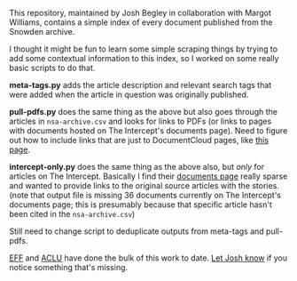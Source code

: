 This repository, maintained by Josh Begley in collaboration with Margot Williams, contains a simple index of every document published from the Snowden archive.

I thought it might be fun to learn some simple scraping things by trying to add some contextual information to this index, so I worked on some really basic scripts to do that.  

**meta-tags.py** adds the article description and relevant search tags that were added when the article in question was originally published.

**pull-pdfs.py** does the same thing as the above but also goes through the articles in `nsa-archive.csv` and looks for links to PDFs (or links to pages with documents hosted on The Intercept's documents page). Need to figure out how to include links that are just to DocumentCloud pages, like [this page](http://www.theguardian.com/world/interactive/2013/jun/06/verizon-telephone-data-court-order). 

**intercept-only.py** does the same thing as the above also, but *only* for articles on The Intercept. Basically I find their [documents page](https://firstlook.org/theintercept/documents/) really sparse and wanted to provide links to the original source articles with the stories. (note that output file is missing 36 documents currently on The Intercept's documents page; this is presumably because that specific article hasn't been cited in the `nsa-archive.csv`)

Still need to change script to deduplicate outputs from meta-tags and pull-pdfs. 

[EFF](https://www.eff.org/nsa-spying/nsadocs) and [ACLU](https://www.aclu.org/nsa-documents-search) have done the bulk of this work to date. [Let Josh know](mailto:josh.begley@theintercept.com) if you notice something that's missing.